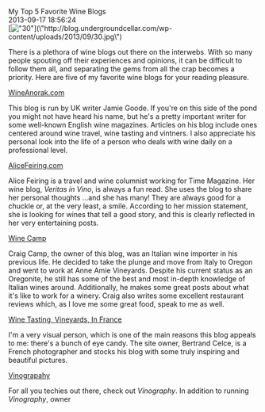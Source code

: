 My Top 5 Favorite Wine Blogs<br/>2013-09-17 18:56:24<br/>[![\"30\"](\"http://blog.undergroundcellar.com/wp-content/uploads/2013/09/30.jpg\")](\"http://blog.undergroundcellar.com/wp-content/uploads/2013/09/30.jpg\")

There is a plethora of wine blogs out there on the interwebs. With so many people spouting off their experiences and opinions, it can be difficult to follow them all, and separating the gems from all the crap becomes a priority. Here are five of my favorite wine blogs for your reading pleasure.

[WineAnorak.com](\"http://wineanorak.com/\")

This blog is run by UK writer Jamie Goode. If you\'re on this side of the pond you might not have heard his name, but he\'s a pretty important writer for some well-known English wine magazines. Articles on his blog include ones centered around wine travel, wine tasting and vintners. I also appreciate his personal look into the life of a person who deals with wine daily on a professional level.

[AliceFeiring.com](\"http://alicefeiring.com/\")

Alice Feiring is a travel and wine columnist working for Time Magazine. Her wine blog, *Veritas in Vino*, is always a fun read. She uses the blog to share her personal thoughts ...and she has many! They are always good for a chuckle or, at the very least, a smile. According to her mission statement, she is looking for wines that tell a good story, and this is clearly reflected in her very entertaining posts.

[Wine Camp](\"http://winecampblog.com/journal/\")

Craig Camp, the owner of this blog, was an Italian wine importer in his previous life. He decided to take the plunge and move from Italy to Oregon and went to work at Anne Amie Vineyards. Despite his current status as an Oregonite, he still has some of the best and most in-depth knowledge of Italian wines around. Additionally, he makes some great posts about what it\'s like to work for a winery. Craig also writes some excellent restaurant reviews which, as I love me some great food, speak to me as well.

[Wine Tasting, Vineyards, In France](\"http://wineterroirs.com/\")

I\'m a very visual person, which is one of the main reasons this blog appeals to me: there\'s a bunch of eye candy. The site owner, Bertrand Celce, is a French photographer and stocks his blog with some truly inspiring and beautiful pictures.

[Vinograpahy](\"http://vinography.com/\")

 For all you techies out there, check out *Vinography*. In addition to running *Vinography*, owner